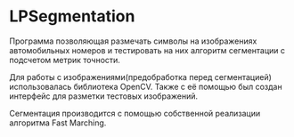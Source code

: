 # LPSegmentation
Программа позволяющая размечать символы на изображениях автомобильных номеров и тестировать на них алгоритм сегментации с подсчетом метрик точности. 

Для работы с изображениями(предобработка перед сегментацией) использовалась библиотека OpenCV. Также с её помощью был создан интерфейс для разметки тестовых изображений. 

Сегментация производится с помощью собственной реализации алгоритма Fast Marching.
